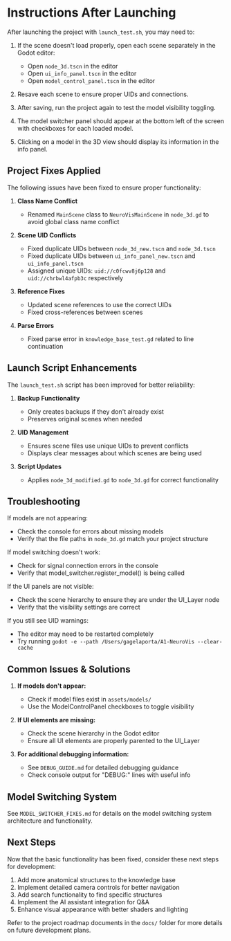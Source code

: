 # Instructions After Launching

After launching the project with `launch_test.sh`, you may need to:

1. If the scene doesn't load properly, open each scene separately in the Godot editor:
   - Open `node_3d.tscn` in the editor
   - Open `ui_info_panel.tscn` in the editor
   - Open `model_control_panel.tscn` in the editor

2. Resave each scene to ensure proper UIDs and connections.

3. After saving, run the project again to test the model visibility toggling.

4. The model switcher panel should appear at the bottom left of the screen with checkboxes for each loaded model.

5. Clicking on a model in the 3D view should display its information in the info panel.

## Project Fixes Applied

The following issues have been fixed to ensure proper functionality:

1. **Class Name Conflict**
   - Renamed `MainScene` class to `NeuroVisMainScene` in `node_3d.gd` to avoid global class name conflict

2. **Scene UID Conflicts**
   - Fixed duplicate UIDs between `node_3d_new.tscn` and `node_3d.tscn`
   - Fixed duplicate UIDs between `ui_info_panel_new.tscn` and `ui_info_panel.tscn`
   - Assigned unique UIDs: `uid://c0fcwv8j6p128` and `uid://chrbwl4afpb3c` respectively

3. **Reference Fixes**
   - Updated scene references to use the correct UIDs
   - Fixed cross-references between scenes

4. **Parse Errors**
   - Fixed parse error in `knowledge_base_test.gd` related to line continuation

## Launch Script Enhancements

The `launch_test.sh` script has been improved for better reliability:

1. **Backup Functionality**
   - Only creates backups if they don't already exist
   - Preserves original scenes when needed

2. **UID Management**
   - Ensures scene files use unique UIDs to prevent conflicts
   - Displays clear messages about which scenes are being used

3. **Script Updates**
   - Applies `node_3d_modified.gd` to `node_3d.gd` for correct functionality

## Troubleshooting

If models are not appearing:
- Check the console for errors about missing models
- Verify that the file paths in `node_3d.gd` match your project structure

If model switching doesn't work:
- Check for signal connection errors in the console
- Verify that model_switcher.register_model() is being called

If the UI panels are not visible:
- Check the scene hierarchy to ensure they are under the UI_Layer node
- Verify that the visibility settings are correct

If you still see UID warnings:
- The editor may need to be restarted completely
- Try running `godot -e --path /Users/gagelaporta/A1-NeuroVis --clear-cache`

## Common Issues & Solutions

1. **If models don't appear:**
   - Check if model files exist in `assets/models/`
   - Use the ModelControlPanel checkboxes to toggle visibility

2. **If UI elements are missing:**
   - Check the scene hierarchy in the Godot editor
   - Ensure all UI elements are properly parented to the UI_Layer

3. **For additional debugging information:**
   - See `DEBUG_GUIDE.md` for detailed debugging guidance
   - Check console output for "DEBUG:" lines with useful info

## Model Switching System

See `MODEL_SWITCHER_FIXES.md` for details on the model switching system architecture and functionality.

## Next Steps

Now that the basic functionality has been fixed, consider these next steps for development:

1. Add more anatomical structures to the knowledge base
2. Implement detailed camera controls for better navigation
3. Add search functionality to find specific structures
4. Implement the AI assistant integration for Q&A
5. Enhance visual appearance with better shaders and lighting

Refer to the project roadmap documents in the `docs/` folder for more details on future development plans.